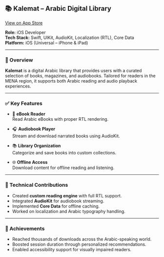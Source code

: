 ## 📚 Kalemat – Arabic Digital Library  
[View on App Store](https://apps.apple.com/us/app/%D9%85%D9%83%D8%AA%D8%A8%D8%A9-%D9%83%D9%84%D9%85%D8%A7%D8%AA/id1437119072)

**Role:** iOS Developer  
**Tech Stack:** Swift, UIKit, AudioKit, Localization (RTL), Core Data  
**Platform:** iOS (Universal – iPhone & iPad)

---

### 🔹 Overview
**Kalemat** is a digital Arabic library that provides users with a curated selection of books, magazines, and audiobooks. Tailored for readers in the MENA region, it supports both Arabic reading and audio playback experiences.

---

### ✅ Key Features
- 📖 **eBook Reader**  
  Read Arabic eBooks with proper RTL rendering.

- 🎧 **Audiobook Player**  
  Stream and download narrated books using AudioKit.

- 📚 **Library Organization**  
  Categorize and save books into custom collections.

- 🌐 **Offline Access**  
  Download content for offline reading and listening.

---

### 🔧 Technical Contributions
- Created **custom reading engine** with full RTL support.
- Integrated **AudioKit** for audiobook streaming.
- Implemented **Core Data** for offline caching.
- Worked on localization and Arabic typography handling.

---

### 🎯 Achievements
- Reached thousands of downloads across the Arabic-speaking world.
- Boosted session duration through personalized recommendations.
- Enabled accessibility support for visually impaired readers.

